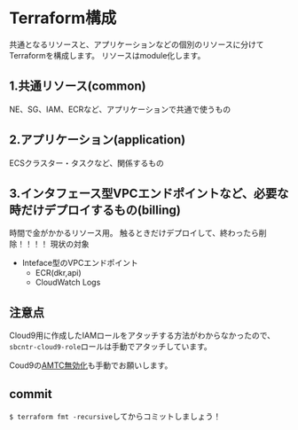 # Terraform構成
共通となるリソースと、アプリケーションなどの個別のリソースに分けてTerraformを構成します。
リソースはmodule化します。

## 1.共通リソース(common)
NE、SG、IAM、ECRなど、アプリケーションで共通で使うもの

## 2.アプリケーション(application)
ECSクラスター・タスクなど、関係するもの

## 3.インタフェース型VPCエンドポイントなど、必要な時だけデプロイするもの(billing)
時間で金がかかるリソース用。
触るときだけデプロイして、終わったら削除！！！！
現状の対象
- Inteface型のVPCエンドポイント
  - ECR(dkr,api)
  - CloudWatch Logs


## 注意点
Cloud9用に作成したIAMロールをアタッチする方法がわからなかったので、`sbcntr-cloud9-role`ロールは手動でアタッチしています。

Coud9の[AMTC無効化](https://dev.classmethod.jp/articles/execute-aws-cli-with-iam-role-on-cloud9/#toc-2)も手動でお願いします。


## commit
`$ terraform fmt -recursive`してからコミットしましょう！